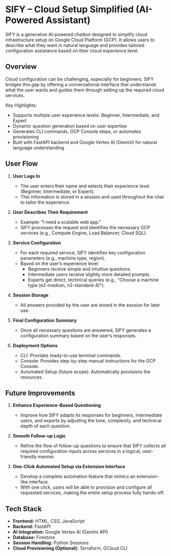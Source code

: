 # SIFY – Cloud Setup Simplified (AI-Powered Assistant)

SIFY is a generative AI-powered chatbot designed to simplify cloud infrastructure setup on Google Cloud Platform (GCP). It allows users to describe what they want in natural language and provides tailored configuration assistance based on their cloud experience level.



## Overview

Cloud configuration can be challenging, especially for beginners. SIFY bridges this gap by offering a conversational interface that understands what the user wants and guides them through setting up the required cloud services.

Key Highlights:
- Supports multiple user experience levels: Beginner, Intermediate, and Expert
- Dynamic question generation based on user expertise
- Generates CLI commands, GCP Console steps, or automates provisioning
- Built with FastAPI backend and Google Vertex AI (Gemini) for natural language understanding



## User Flow

1. **User Logs In**
   - The user enters their name and selects their experience level (Beginner, Intermediate, or Expert).
   - This information is stored in a session and used throughout the chat to tailor the experience.

2. **User Describes Their Requirement**
   - Example: "I need a scalable web app."
   - SIFY processes the request and identifies the necessary GCP services (e.g., Compute Engine, Load Balancer, Cloud SQL).

3. **Service Configuration**
   - For each required service, SIFY identifies key configuration parameters (e.g., machine type, region).
   - Based on the user’s experience level:
     - Beginners receive simple and intuitive questions.
     - Intermediate users receive slightly more detailed prompts.
     - Experts get direct, technical queries (e.g., "Choose a machine type (e2-medium, n2-standard-4)").

4. **Session Storage**
   - All answers provided by the user are stored in the session for later use.

5. **Final Configuration Summary**
   - Once all necessary questions are answered, SIFY generates a configuration summary based on the user’s responses.

6. **Deployment Options**
   - CLI: Provides ready-to-use terminal commands.
   - Console: Provides step-by-step manual instructions for the GCP Console.
   - Automated Setup (future scope): Automatically provisions the resources.



## Future Improvements

1. **Enhance Experience-Based Questioning**  
   - Improve how SIFY adapts its responses for beginners, intermediate users, and experts by adjusting the tone, complexity, and technical depth of each question.

2. **Smooth Follow-up Logic**  
   - Refine the flow of follow-up questions to ensure that SIFY collects all required configuration inputs across services in a logical, user-friendly manner.

3. **One-Click Automated Setup via Extension Interface**  
   - Develop a complete automation feature that mimics an extension-like interface.  
   - With one click, users will be able to provision and configure all requested services, making the entire setup process fully hands-off.



## Tech Stack

- **Frontend:** HTML, CSS, JavaScript
- **Backend:** FastAPI
- **AI Integration:** Google Vertex AI (Gemini API)
- **Database:** Firestore
- **Session Handling:** Python Sessions
- **Cloud Provisioning (Optional):** Terraform, GCloud CLI

